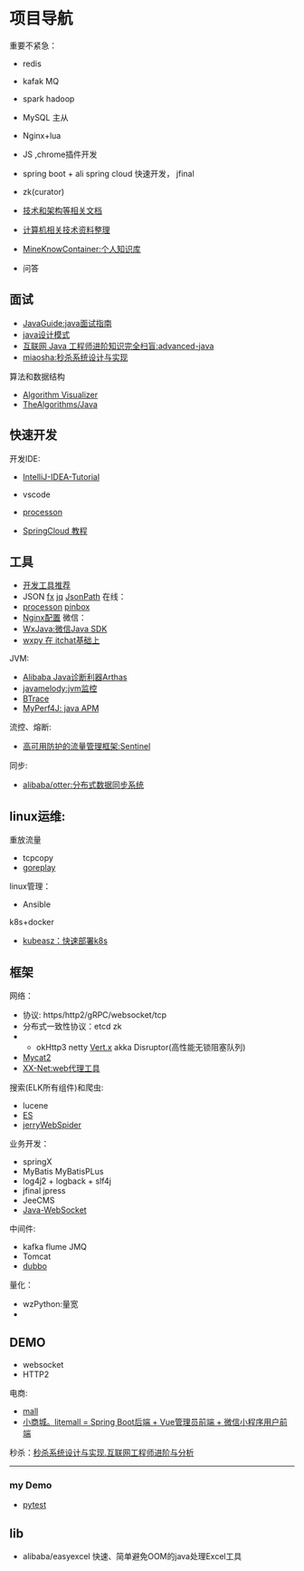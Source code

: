 # 项目导航

重要不紧急：
- redis
- kafak MQ
- spark hadoop
- MySQL 主从
- Nginx+lua
- JS ,chrome插件开发
- spring boot + ali spring cloud 快速开发， jfinal 
- zk(curator)


- [技术和架构等相关文档](https://github.com/xunchangguo/km)
- [计算机相关技术资料整理](https://github.com/EZLippi/practical-programming-books)
- [MineKnowContainer:个人知识库](https://github.com/Moonergfp/MineKnowContainer)
- 问答

## 面试

- [JavaGuide:java面试指南](https://github.com/Snailclimb/JavaGuide )
- [java设计模式](https://github.com/iluwatar/java-design-patterns)
- [互联网 Java 工程师进阶知识完全扫盲:advanced-java](https://github.com/doocs/advanced-java)
- [miaosha:秒杀系统设计与实现](https://github.com/qiurunze123/miaosha)

算法和数据结构
- [Algorithm Visualizer](https://algorithm-visualizer.org/branch-and-bound/binary-search-tree)
- [TheAlgorithms/Java](https://github.com/TheAlgorithms/Java)

## 快速开发

开发IDE:
- [IntelliJ-IDEA-Tutorial](https://github.com/judasn/IntelliJ-IDEA-Tutorial)
- vscode
- [processon](https://www.processon.com)

- [SpringCloud 教程](https://github.com/forezp/SpringCloudLearning)

## 工具

- [开发工具推荐](https://juejin.im/topic/5abb67d2092dcb4620ca3324)
- JSON   [fx](https://github.com/antonmedv/fx) [jq](https://stedolan.github.io/jq/)  [JsonPath](https://github.com/json-path/JsonPath)
在线：
- [processon](https://www.processon.com/)  [pinbox](https://withpinbox.com/)
- [Nginx配置](https://nginxconfig.io/)
微信：
- [WxJava:微信Java SDK](https://github.com/Wechat-Group/WxJava)
- [wxpy 在 itchat基础上](https://wxpy.readthedocs.io/zh/latest/)

JVM:
- [Alibaba Java诊断利器Arthas](https://alibaba.github.io/arthas/)
- [javamelody:jvm监控](https://github.com/javamelody/javamelody)
- [BTrace](https://github.com/btraceio/btrace)
- [MyPerf4J: java APM](https://github.com/LinShunKang/MyPerf4J)

流控、熔断:
- [高可用防护的流量管理框架:Sentinel](https://github.com/alibaba/Sentinel)

同步:
- [alibaba/otter:分布式数据同步系统](https://github.com/alibaba/otter)

linux运维:
---

重放流量
- tcpcopy
- [goreplay](https://github.com/buger/goreplay)

linux管理：
- Ansible

k8s+docker
- [kubeasz：快速部署k8s](https://github.com/gjmzj/kubeasz)

## 框架

网络：
- 协议: https/http2/gRPC/websocket/tcp
- 分布式一致性协议：etcd zk
- - okHttp3 netty   [Vert.x](https://vertx.io/) akka   Disruptor(高性能无锁阻塞队列)
- [Mycat2](https://github.com/MyCATApache/Mycat2)
- [XX-Net:web代理工具](https://github.com/XX-net/XX-Net)

搜索(ELK所有组件)和爬虫:
- lucene
- [ES](https://github.com/elastic/elasticsearch)
- [jerryWebSpider](https://github.com/jrhu05/jerryWebSpider)

业务开发：
- springX
- MyBatis MyBatisPLus
- log4j2 + logback + slf4j
- jfinal  jpress
- JeeCMS
- [Java-WebSocket](https://github.com/TooTallNate/Java-WebSocket)

中间件:
- kafka flume  JMQ 
- Tomcat
- [dubbo](https://github.com/apache/incubator-dubbo)


量化：
- wzPython:量宽
- 



## DEMO

- websocket
- HTTP2

电商: 
- [mall](https://github.com/macrozheng/mall)
- [小商城。litemall = Spring Boot后端 + Vue管理员前端 + 微信小程序用户前端](https://github.com/linlinjava/litemall)

秒杀：[秒杀系统设计与实现.互联网工程师进阶与分析](https://github.com/qiurunze123/miaosha)

--- 

### my Demo
- [pytest](https://gitee.com/sshling/pytest#domain)



##  lib
- alibaba/easyexcel  快速、简单避免OOM的java处理Excel工具
